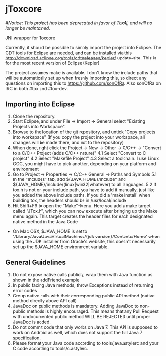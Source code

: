 jToxcore
========
#*Notice: This project has been deprecated in favor of [Tox4j](https://github.com/tox4j/tox4j), and will no longer be maintained.*

JNI wrapper for Toxcore


Currently, it should be possible to simply import the project into Eclipse. 
The CDT tools for Eclipse are needed, and can be installed via this http://download.eclipse.org/tools/cdt/releases/kepler/ update-site.
This is for the most recent version of Eclipse (Kepler)

The project assumes make is available. I don't know the include paths that will be automatically set up when freshly importing this,
so direct any questions on importing this to https://github.com/sonOfRa. Also sonOfRa on IRC in both #tox and #tox-dev.


## Importing into Eclipse ##
1. Clone the repository.
2. Start Eclipse, and under File -> Import -> General select "Existing Projects into Workspace".
3. Browse to the location of the git repository, and untick "Copy projects into workspace" (If you copy the project into your workspace, all changes will be made there, and not to the repository)
4. When done, right click the Project -> New -> Other -> C/C++ -> "Convert to a C/C++ Project (adds C/C++ nature)"
4.1 Select "Convert to C project"
4.2 Select "Makefile Project"
4.3 Select a toolchain. I use Linux GCC, you might have to pick another, depending on your platform and environment
5. Go to Project -> Properties -> C/C++ General -> Paths and Symbols
5.1 In the "Includes" tab, add ${JAVA_HOME}/include* and ${JAVA_HOME}/include/(linux|win32|whatever) to all languages.
5.2 If tox.h is not on your include path, you have to add it manually, just like you added the above include paths. If you did a 'make install' when building tox, the headers should be in /usr/local/include
6. Hit Shift+F9 to open the "Make"-Menu. Here you add a make target called "JTox.h", which you can now execute after bringing up the Make menu again. This target creates the header files for each designated native method in the Java Code

* On Mac OSX, $JAVA_HOME is set to '/Library/Java/JavaVirtualMachines/{jdk version}/Contents/Home' when using the JDK installer from Oracle's website, this doesn't necessarily set up the $JAVA_HOME environment variable.

## General Guidelines ##
1. Do not expose native calls publicly, wrap them with Java function as shown in the addFriend example
2. In public facing Java methods, throw Exceptions instead of returning error codes
3. Group native calls with their corresponding public API method (native method directly above API call)
4. JavaDoc on public methods is mandatory. Adding JavaDoc to non-public methods is highly encouraged. This means that any Pull Request with undocumented public method WILL BE REJECTED until proper JavaDoc is added.
5. Do not commit code that only works on Java 7. This API is supposed to work on Android as well, which does not support the full Java 7 specification.
6. Please format your Java code according to tools/java.astylerc and your C code according to tools/c.astylerc.
